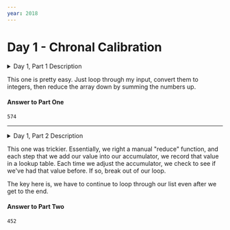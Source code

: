 ```yaml
---
year: 2018
---
```


# Day 1 - Chronal Calibration

<details>
    <summary>Day 1, Part 1 Description</summary>
    <h2>--- Day 1: Chronal Calibration ---</h2>
    <p>"We've detected some temporal anomalies," one of Santa's Elves at the <span title="It's about as big on the inside as you expected.">Temporal Anomaly Research and Detection Instrument Station</span> tells you. She sounded pretty worried when she called you down here. "At 500-year intervals into the past, someone has been changing Santa's history!"</p>
    <p>"The good news is that the changes won't propagate to our time stream for another 25 days, and we have a device" - she attaches something to your wrist - "that will let you fix the changes with no such propagation delay. It's configured to send you 500 years further into the past every few days; that was the best we could do on such short notice."</p>
    <p>"The bad news is that we are detecting roughly <em>fifty</em> anomalies throughout time; the device will indicate fixed anomalies with <em class="star">stars</em>. The other bad news is that we only have one device and you're the best person for the job! Good lu--" She taps a button on the device and you suddenly feel like you're falling. To save Christmas, you need to get all <em class="star">fifty stars</em> by December 25th.</p>
    <p>Collect stars by solving puzzles.  Two puzzles will be made available on each day in the advent calendar; the second puzzle is unlocked when you complete the first.  Each puzzle grants <em class="star">one star</em>. Good luck!</p>
    <p>After feeling like you've been falling for a few minutes, you look at the device's tiny screen. "Error: Device must be calibrated before first use. Frequency drift detected. Cannot maintain destination lock." Below the message, the device shows a sequence of changes in frequency (your puzzle input). A value like <code>+6</code> means the current frequency increases by <code>6</code>; a value like <code>-3</code> means the current frequency decreases by <code>3</code>.</p>
    <p>For example, if the device displays frequency changes of <code>+1, -2, +3, +1</code>, then starting from a frequency of zero, the following changes would occur:</p>
    <ul>
    <li>Current frequency <code>&nbsp;0</code>, change of <code>+1</code>; resulting frequency <code>&nbsp;1</code>.</li>
    <li>Current frequency <code>&nbsp;1</code>, change of <code>-2</code>; resulting frequency <code>-1</code>.</li>
    <li>Current frequency <code>-1</code>, change of <code>+3</code>; resulting frequency <code>&nbsp;2</code>.</li>
    <li>Current frequency <code>&nbsp;2</code>, change of <code>+1</code>; resulting frequency <code>&nbsp;3</code>.</li>
    </ul>
    <p>In this example, the resulting frequency is <code>3</code>.</p>
    <p>Here are other example situations:</p>
    <ul>
    <li><code>+1, +1, +1</code> results in <code>&nbsp;3</code></li>
    <li><code>+1, +1, -2</code> results in <code>&nbsp;0</code></li>
    <li><code>-1, -2, -3</code> results in <code>-6</code></li>
    </ul>
    <p>Starting with a frequency of zero, <em>what is the resulting frequency</em> after all of the changes in frequency have been applied?</p>
</details>

This one is pretty easy. Just loop through my input, convert them to integers, then
reduce the array down by summing the numbers up.

#### Answer to Part One

`574`

-------------------

<details>
    <summary>Day 1, Part 2 Description</summary>
    <h2 id="part2">--- Part Two ---</h2><p>You notice that the device repeats the same frequency change list over and over. To calibrate the device, you need to find the first frequency it reaches <em>twice</em>.</p>
    <p>For example, using the same list of changes above, the device would loop as follows:</p>
    <ul>
    <li>Current frequency <code>&nbsp;0</code>, change of <code>+1</code>; resulting frequency <code>&nbsp;1</code>.</li>
    <li>Current frequency <code>&nbsp;1</code>, change of <code>-2</code>; resulting frequency <code>-1</code>.</li>
    <li>Current frequency <code>-1</code>, change of <code>+3</code>; resulting frequency <code>&nbsp;2</code>.</li>
    <li>Current frequency <code>&nbsp;2</code>, change of <code>+1</code>; resulting frequency <code>&nbsp;3</code>.</li>
    <li>(At this point, the device continues from the start of the list.)</li>
    <li>Current frequency <code>&nbsp;3</code>, change of <code>+1</code>; resulting frequency <code>&nbsp;4</code>.</li>
    <li>Current frequency <code>&nbsp;4</code>, change of <code>-2</code>; resulting frequency <code>&nbsp;2</code>, which has already been seen.</li>
    </ul>
    <p>In this example, the first frequency reached twice is <code>2</code>. Note that your device might need to repeat its list of frequency changes many times before a duplicate frequency is found, and that duplicates might be found while in the middle of processing the list.</p>
    <p>Here are other examples:</p>
    <ul>
    <li><code>+1, -1</code> first reaches <code>0</code> twice.</li>
    <li><code>+3, +3, +4, -2, -4</code> first reaches <code>10</code> twice.</li>
    <li><code>-6, +3, +8, +5, -6</code> first reaches <code>5</code> twice.</li>
    <li><code>+7, +7, -2, -7, -4</code> first reaches <code>14</code> twice.</li>
    </ul>
    <p><em>What is the first frequency your device reaches twice?</em></p>
</details>

This one was trickier. Essentially, we right a manual "reduce" function, and
each step that we add our value into our accumulator, we record that value
in a lookup table. Each time we adjust the accumulator, we check to see
if we've had that value before. If so, break out of our loop.

The key here is, we have to continue to loop through our list even after
we get to the end.

#### Answer to Part Two

`452`

